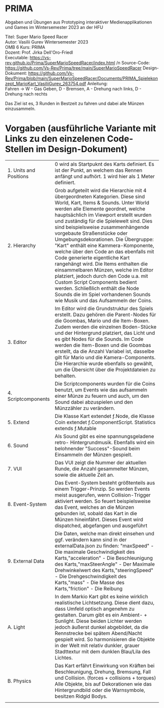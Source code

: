 # PRIMA
Abgaben und Übungen aus Prototyping interaktiver Medienapplikationen und Games im Wintersemester 2023 an der HFU 


Titel: Super Mario Speed Racer  
Autor: Vasilii Gurev 
Wintersemester 2023  
OMB 6
Kurs: PRIMA  
Dozent: Prof. Jirka Dell'Oro-Friedl  
Executable: https://vs-rev.github.io/Prima/SuperMarioSpeedRacer/index.html 
/n Source-Code: https://github.com/Vs-Rev/Prima/tree/main/SuperMarioSpeedRacer
Design-Dokument: https://github.com/Vs-Rev/Prima/blob/main/SuperMarioSpeedRacer/Documents/PRIMA_Spielekonzept_MarioKart_VasiliiGurev_263754.pdf
Anleitung:   
Fahren -> W - Gas Geben, D - Bremsen, A - Drehung nach links, D - Drehung nach rechts

Das Ziel ist es, 3 Runden in Bestzeit zu fahren und dabei alle Münzen einzusammeln.    


Vorgaben (ausführliche Variante mit Links zu den einzelenen Code-Stellen im Design-Dokument)
============================================

|                         |                                                                                                                                                                                                                                                                                                                                                                                          |
|-------------------------|------------------------------------------------------------------------------------------------------------------------------------------------------------------------------------------------------------------------------------------------------------------------------------------------------------------------------------------------------------------------------------------|
|  1. Units and Positions | 0 wird als Startpuknt des Karts definiert. Es ist der Punkt, an welchem das Rennen anfängt und aufhört. 1 wird hier als 1 Meter definiert.                                                                                                                   |
|  2. Hierarchy           | Grob aufgeteilt wird die Hierarchie mit 4 übergeordneten Kategorien. Diese sind World, Kart, Items & Sounds. Unter World werden alle Elemente geordnet, welche hauptsächlich im Viewport erstellt wurden und zuständig für die Spielewelt sind. Dies sind beispielsweise zusammenhängende vorgebaute Straßenstücke oder Umgebungsdekorationen. Die Übergruppe: "Kart" enthält eine Kammera-Komponente, welche über den Code an das ebenfalls mit Code generierte eigentliche Kart rangehängt wird. Die Items enthalten die einsammelbaren Münzen, welche im Editor platziert, jedoch durch den Code u.a. mit Custom Script Components bedient werden. Schließlich enthält die Node Sounds die im Spiel vorhandenen Sounds wie Musik und das Aufsammeln der Coins.|
| 3. Editor               | Im Editor wird die Grundstruktur des Spiels erstellt. Dazu gehören die Parent-Nodes für die Goombas, Mario und die Item-Boxen. Zudem werden die einzelnen Boden-Stücke und der Hintergrund platziert, das Licht und es gibt Nodes für die Sounds. Im Code werden die Item-Boxen und die Goombas erstellt, da die Anzahl Variabel ist, dasselbe gilt für Mario und die Kamera-Components. Die Hierarchie wurde ebenfalls so gewählt, um die Übersicht über die Projektdateien zu behalten. |
| 4. Scriptcomponents     | Die Scriptcomponents wurden für die Coins benutzt, um Events wie das aufsammeln einer Münze zu feuern und auch, um den Sound dabei abzuspielen und den Münzzähler zu verändern. |
| 5. Extend               | Die Klasse Kart extendet ƒ.Node, die Klasse Coin extendet ƒ.ComponentScript. Statistics extends ƒ.Mutable  |
|  6. Sound               | Als Sound gibt es eine spannungsgeladene retro- Hintergrundmusik. Ebenfalls wird ein belohnender "Success"-Sound beim Einsammeln der Münzen gespielt. |
| 7. VUI                  | Das VUI zeigt die Nummer der aktuellen Runde, die Anzahl gesammelter Münzen, sowie die aktuelle Zeit an.   |
| 8. Event-System         | Das Event-System besteht größtenteils aus einem Trigger-Prinzip. So werden Events meist ausgerufen, wenn Collision-Trigger aktiviert werden. So feuert beispielsweise das Event, welches an die Münzen gebunden ist, sobald das Kart in die Münzen hineinfährt. Dieses Event wird dispatched, abgefangen und ausgeführt |
| 9. External Data        | Die Daten, welche man direkt einsehen und ggf. verändern kann sind in der externalData.json zu finden: "maxSpeed" - Die maximale Geschwindigkeit des Karts,"acceleration" - Die Beschleunigung des Karts,"maxSteerAngle" - Der Maximale Drehwinkelwert des Karts,"steeringSpeed" - Die Drehgeschwindigkeit des Karts,"mass" - Die Masse des Karts,"friction" - Die Reibung|
| A. Light                | In dem Markio Kart gibt es keine wirklich realistische Lichtsetzung. Diese dient dazu, dass Umfeld optisch angenehm zu gestalten. Darum gibt es ein Ambient- + Sunlight. Diese beiden Lichter werden jedoch äußerst dunkel abgebildet, da die Rennstrecke bei spätem Abend/Nacht gespielt wird. So harmonisieren die Objekte in der Welt mit relativ dunkler, grauer Stadttextur mit dem dunklen Blau/Lila des Lichtes. |
| B. Physics              | Das Kart erfährt Einwirkung von Kräften bei Beschleunigung, Drehung, Bremsung, Fall und Collision. (forces + collisions + torques) Alle Objekte, bis auf Dekorationen wie das Hintergrundbild oder die Warnsymbole, besitzen Ridgid Bodys.  |                                                                                                                                                                                                                                                                       |
|                         |                                                                                                                                                                                                                                                                                                                                                                                          |
